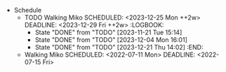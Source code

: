- Schedule
	- TODO Walking Miko 
	  SCHEDULED: <2023-12-25 Mon ++2w>
	  DEADLINE: <2023-12-29 Fri ++2w>
	  :LOGBOOK:
	  * State "DONE" from "TODO" [2023-11-21 Tue 15:14]
	  * State "DONE" from "TODO" [2023-12-04 Mon 16:01]
	  * State "DONE" from "TODO" [2023-12-21 Thu 14:02]
	  :END:
	- Walking Miko
	  SCHEDULED: <2022-07-11 Mon>
	  DEADLINE: <2022-07-15 Fri>